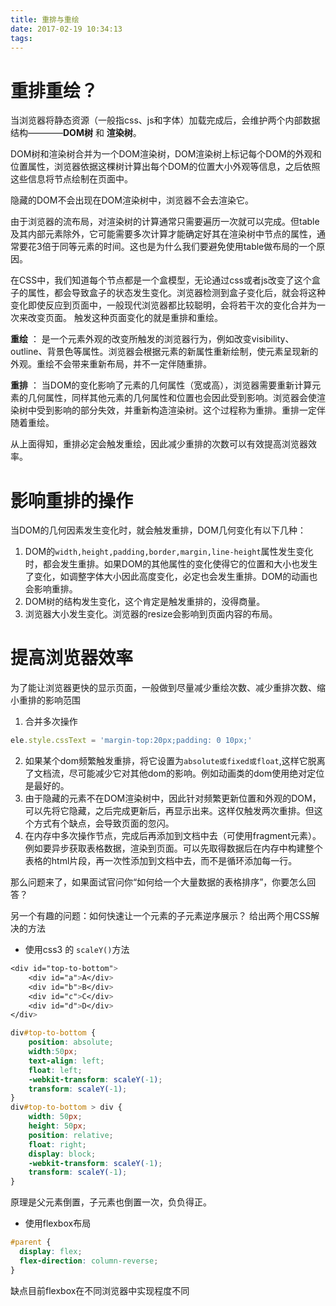 ```yaml
---
title: 重排与重绘
date: 2017-02-19 10:34:13
tags:
---
```


# 重排重绘？
当浏览器将静态资源（一般指css、js和字体）加载完成后，会维护两个内部数据结构————**DOM树** 和 **渲染树**。

DOM树和渲染树合并为一个DOM渲染树，DOM渲染树上标记每个DOM的外观和位置属性，浏览器依据这棵树计算出每个DOM的位置大小外观等信息，之后依照这些信息将节点绘制在页面中。

隐藏的DOM不会出现在DOM渲染树中，浏览器不会去渲染它。

由于浏览器的流布局，对渲染树的计算通常只需要遍历一次就可以完成。但table及其内部元素除外，它可能需要多次计算才能确定好其在渲染树中节点的属性，通常要花3倍于同等元素的时间。这也是为什么我们要避免使用table做布局的一个原因。

在CSS中，我们知道每个节点都是一个盒模型，无论通过css或者js改变了这个盒子的属性，都会导致盒子的状态发生变化。浏览器检测到盒子变化后，就会将这种变化即使反应到页面中，一般现代浏览器都比较聪明，会将若干次的变化合并为一次来改变页面。
触发这种页面变化的就是重排和重绘。

**重绘** ： 是一个元素外观的改变所触发的浏览器行为，例如改变visibility、outline、背景色等属性。浏览器会根据元素的新属性重新绘制，使元素呈现新的外观。重绘不会带来重新布局，并不一定伴随重排。

**重排** ： 当DOM的变化影响了元素的几何属性（宽或高），浏览器需要重新计算元素的几何属性，同样其他元素的几何属性和位置也会因此受到影响。浏览器会使渲染树中受到影响的部分失效，并重新构造渲染树。这个过程称为重排。重排一定伴随着重绘。

从上面得知，重排必定会触发重绘，因此减少重排的次数可以有效提高浏览器效率。

# 影响重排的操作
当DOM的几何因素发生变化时，就会触发重排，DOM几何变化有以下几种：
1. DOM的`width,height,padding,border,margin,line-height`属性发生变化时，都会发生重排。如果DOM的其他属性的变化使得它的位置和大小也发生了变化，如调整字体大小因此高度变化，必定也会发生重排。DOM的动画也会影响重排。
2. DOM树的结构发生变化，这个肯定是触发重排的，没得商量。
3. 浏览器大小发生变化。浏览器的resize会影响到页面内容的布局。


# 提高浏览器效率
为了能让浏览器更快的显示页面，一般做到尽量减少重绘次数、减少重排次数、缩小重排的影响范围
1. 合并多次操作
```js
ele.style.cssText = 'margin-top:20px;padding: 0 10px;'
```
2. 如果某个dom频繁触发重排，将它设置为`absolute或fixed或float`,这样它脱离了文档流，尽可能减少它对其他dom的影响。例如动画类的dom使用绝对定位是最好的。
3. 由于隐藏的元素不在DOM渲染树中，因此针对频繁更新位置和外观的DOM，可以先将它隐藏，之后完成更新后，再显示出来。这样仅触发两次重排。但这个方式有个缺点，会导致页面的忽闪。
4. 在内存中多次操作节点，完成后再添加到文档中去（可使用fragment元素）。例如要异步获取表格数据，渲染到页面。可以先取得数据后在内存中构建整个表格的html片段，再一次性添加到文档中去，而不是循环添加每一行。


那么问题来了，如果面试官问你“如何给一个大量数据的表格排序”，你要怎么回答？

另一个有趣的问题：如何快速让一个元素的子元素逆序展示？
给出两个用CSS解决的方法
* 使用css3 的 `scaleY()`方法
```css
<div id="top-to-bottom">
	<div id="a">A</div>
	<div id="b">B</div>
	<div id="c">C</div>
	<div id="d">D</div>
</div>

div#top-to-bottom {
	position: absolute;
    width:50px;
	text-align: left;
	float: left;
    -webkit-transform: scaleY(-1);
    transform: scaleY(-1);
}
div#top-to-bottom > div {
	width: 50px;
	height: 50px;
	position: relative;
	float: right;
	display: block;
    -webkit-transform: scaleY(-1);
    transform: scaleY(-1);
}
```
原理是父元素倒置，子元素也倒置一次，负负得正。

* 使用flexbox布局
```css
#parent {
  display: flex;
  flex-direction: column-reverse;
}
```
缺点目前flexbox在不同浏览器中实现程度不同